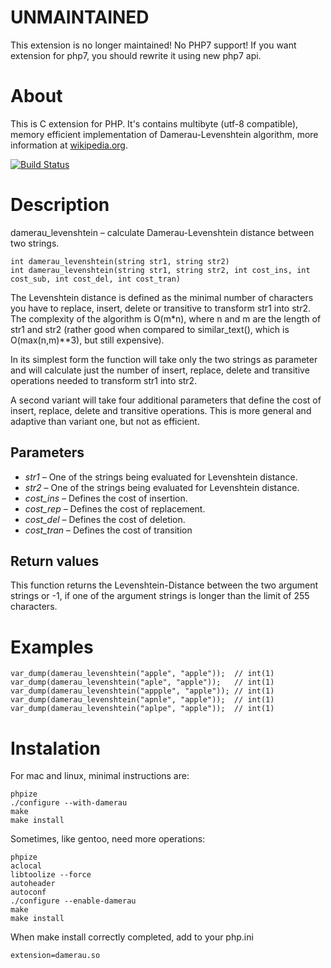 # UNMAINTAINED

This extension is no longer maintained! No PHP7 support!
If you want extension for php7, you should rewrite it using new php7 api.

# About

This is C extension for PHP.
It's contains multibyte (utf-8 compatible), memory efficient implementation of Damerau-Levenshtein algorithm, more information at [wikipedia.org](http://en.wikipedia.org/wiki/Damerau–Levenshtein_distance).

[![Build Status](https://api.travis-ci.org/mitallast/damerau-levenshtein.png)](https://travis-ci.org/mitallast/damerau-levenshtein)

# Description

damerau_levenshtein – calculate Damerau-Levenshtein distance between two strings.

    int damerau_levenshtein(string str1, string str2)
    int damerau_levenshtein(string str1, string str2, int cost_ins, int cost_sub, int cost_del, int cost_tran)


The Levenshtein distance is defined as the minimal number of characters you have to replace, insert, delete or transitive to transform str1 into str2. The complexity of the algorithm is O(m*n), where n and m are the length of str1 and str2 (rather good when compared to similar_text(), which is O(max(n,m)**3), but still expensive).

In its simplest form the function will take only the two strings as parameter and will calculate just the number of insert, replace, delete and transitive operations needed to transform str1 into str2.

A second variant will take four additional parameters that define the cost of insert, replace, delete and transitive operations. This is more general and adaptive than variant one, but not as efficient.

## Parameters

* *str1* – One of the strings being evaluated for Levenshtein distance.
* *str2* – One of the strings being evaluated for Levenshtein distance.
* *cost_ins* – Defines the cost of insertion.
* *cost_rep* – Defines the cost of replacement.
* *cost_del* – Defines the cost of deletion.
* *cost_tran* – Defines the cost of transition

## Return values

This function returns the Levenshtein-Distance between the two argument strings or -1, if one of the argument strings is longer than the limit of 255 characters.

# Examples

    var_dump(damerau_levenshtein("apple", "apple"));  // int(1)
    var_dump(damerau_levenshtein("aple", "apple"));   // int(1)
    var_dump(damerau_levenshtein("appple", "apple")); // int(1)
    var_dump(damerau_levenshtein("apnle", "apple"));  // int(1)
    var_dump(damerau_levenshtein("aplpe", "apple"));  // int(1)

# Instalation

For mac and linux, minimal instructions are:

    phpize
    ./configure --with-damerau
    make
    make install

Sometimes, like gentoo, need more operations:

    phpize
    aclocal
    libtoolize --force
    autoheader
    autoconf
    ./configure --enable-damerau
    make
    make install

When make install correctly completed, add to your php.ini

    extension=damerau.so
